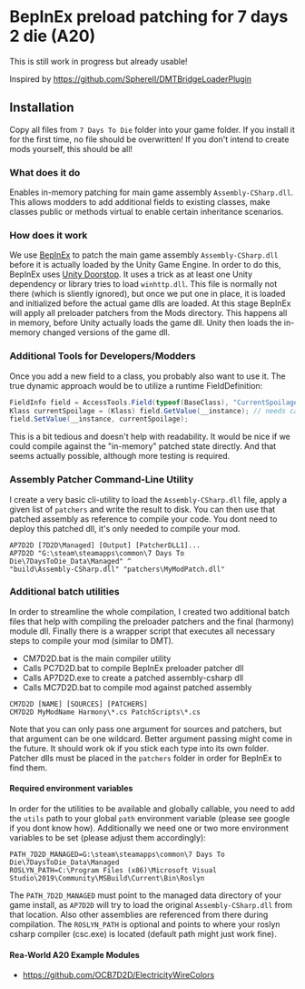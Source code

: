 # BepInEx preload patching for 7 days 2 die (A20)

This is still work in progress but already usable!

Inspired by https://github.com/SphereII/DMTBridgeLoaderPlugin

## Installation

Copy all files from `7 Days To Die` folder into your game folder.
If you install it for the first time, no file should be overwritten!
If you don't intend to create mods yourself, this should be all!

### What does it do

Enables in-memory patching for main game assembly `Assembly-CSharp.dll`.
This allows modders to add additional fields to existing classes, make
classes public or methods virtual to enable certain inheritance scenarios.

### How does it work

We use [BepInEx][1] to patch the main game assembly `Assembly-CSharp.dll`
before it is actually loaded by the Unity Game Engine. In order to do this,
BepInEx uses [Unity Doorstop][2]. It uses a trick as at least one Unity
dependency or library tries to load `winhttp.dll`. This file is normally
not there (which is sliently ignored), but once we put one in place, it
is loaded and initialized before the actual game dlls are loaded. At this
stage BepInEx will apply all preloader patchers from the Mods directory.
This happens all in memory, before Unity actually loads the game dll.
Unity then loads the in-memory changed versions of the game dll.

### Additional Tools for Developers/Modders

Once you add a new field to a class, you probably also want to use it.
The true dynamic approach would be to utilize a runtime FieldDefinition:

```csharp
FieldInfo field = AccessTools.Field(typeof(BaseClass), "CurrentSpoilage");
Klass currentSpoilage = (Klass) field.GetValue(__instance); // needs cast
field.SetValue(__instance, currentSpoilage);
```

This is a bit tedious and doesn't help with readability. It would be nice
if we could compile against the "in-memory" patched state directly. And
that seems actually possible, although more testing is required.

### Assembly Patcher Command-Line Utility

I create a very basic cli-utility to load the  `Assembly-CSharp.dll` file,
apply a given list of `patchers` and write the result to disk. You can then
use that patched assembly as reference to compile your code. You dont need
to deploy this patched dll, it's only needed to compile your mod.

```batch
AP7D2D [7D2D\Managed] [Output] [PatcherDLL1]...
AP7D2D "G:\steam\steamapps\common\7 Days To Die\7DaysToDie_Data\Managed" ^
"build\Assembly-CSharp.dll" "patchers\MyModPatch.dll"
```

### Additional batch utilities

In order to streamline the whole compilation, I created two additional
batch files that help with compiling the preloader patchers and the
final (harmony) module dll. Finally there is a wrapper script that
executes all necessary steps to compile your mod (similar to DMT).

- CM7D2D.bat is the main compiler utility
- Calls PC7D2D.bat to compile BepInEx preloader patcher dll
- Calls AP7D2D.exe to create a patched assembly-csharp dll
- Calls MC7D2D.bat to compile mod against patched assembly

```batch
CM7D2D [NAME] [SOURCES] [PATCHERS]
CM7D2D MyModName Harmony\*.cs PatchScripts\*.cs
```

Note that you can only pass one argument for sources and patchers, but that
argument can be one wildcard. Better argument passing might come in the future.
It should work ok if you stick each type into its own folder. Patcher dlls
must be placed in the `patchers` folder in order for BepInEx to find them.

#### Required environment variables

In order for the utilities to be available and globally callable, you need to
add the `utils` path to your global `path` environment variable (please see
google if you dont know how). Additionally we need one or two more environment
variables to be set (please adjust them accordingly):

```batch
PATH_7D2D_MANAGED=G:\steam\steamapps\common\7 Days To Die\7DaysToDie_Data\Managed
ROSLYN_PATH=C:\Program Files (x86)\Microsoft Visual Studio\2019\Community\MSBuild\Current\Bin\Roslyn
```

The `PATH_7D2D_MANAGED` must point to the managed data directory of your game install, as `AP7D2D`
will try to load the original `Assembly-CSharp.dll` from that location. Also other assemblies are
referenced from there during compilation. The `ROSLYN_PATH` is optional and points to where your
roslyn csharp compiler (csc.exe) is located (default path might just work fine).

#### Rea-World A20 Example Modules

- https://github.com/OCB7D2D/ElectricityWireColors

[1]: https://github.com/BepInEx/BepInEx
[2]: https://github.com/NeighTools/UnityDoorstop